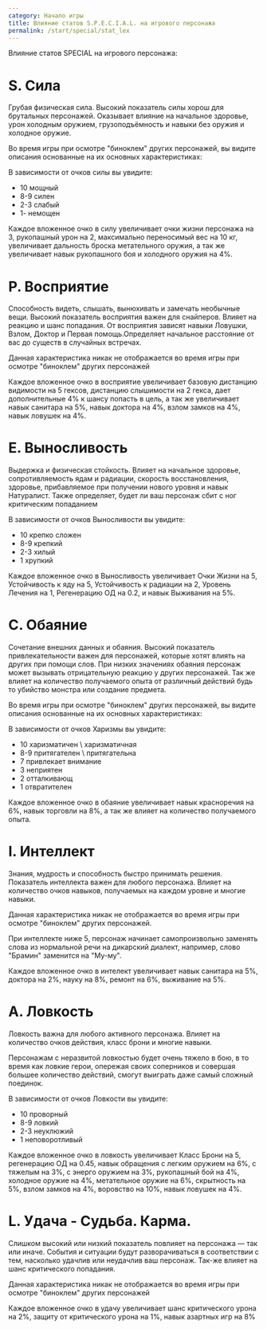 ```yaml
---
category: Начало игры
title: Влияние статов S.P.E.C.I.A.L. на игрового персонажа
permalink: /start/special/stat_lex
---
```


Влияние статов SPECIAL на игрового персонажа:

# S. Сила 
Грубая физическая сила. Высокий показатель силы хорош для брутальных персонажей. Оказывает влияние на начальное здоровье, урон холодным оружием, грузоподъёмность и навыки без оружия и холодное оружие.

Во время игры при осмотре "биноклем" других персонажей, вы видите описания основанные на их основных характеристиках:

В зависимости от очков силы вы увидите:

- 10 мощный
- 8-9 силен
- 2-3 слабый
- 1- немощен

Каждое вложенное очко в силу увеличивает очки жизни персонажа на 3, рукопашный урон на 2, максимально переносимый вес на 10 кг, увеличивает дальность броска метательного оружия, а так же увеличивает навык рукопашного боя и холодного оружия на 4%.

# P. Восприятие 
Способность видеть, слышать, вынюхивать и замечать необычные вещи. Высокий показатель восприятия важен для снайперов. Влияет на реакцию и шанс попадания. От восприятия зависят навыки Ловушки, Взлом, Доктор и Первая помощь.Определяет начальное расстояние от вас до существ в случайных встречах.

Данная характеристика никак не отображается во время игры при осмотре "биноклем" других персонажей

Каждое вложенное очко в восприятие увеличивает базовую дистанцию видимости на 5 гексов, дистанцию слышимости на 2 гекса, дает дополнительные 4% к шансу попасть в цель, а так же увеличивает навык санитара на 5%, навык доктора на 4%, взлом замков на 4%, навык ловушек на 4%.

# E. Выносливость 
Выдержка и физическая стойкость. Влияет на начальное здоровье, сопротивляемость ядам и радиации, скорость восстановления, здоровье, прибавляемое при получении нового уровня и навык Натуралист. Также определяет, будет ли ваш персонаж сбит с ног критическим попаданием

В зависимости от очков Выносливости вы увидите:

- 10 крепко сложен
- 8-9 крепкий
- 2-3 хилый
- 1 хрупкий

Каждое вложенное очко в Выносливость увеличивает Очки Жизни на 5, Устойчивость к яду на 5, Устойчивость к радиации на 2, Уровень Лечения на 1, Регенерацию ОД на 0.2, и навык Выживания на 5%.

# С. Обаяние
Сочетание внешних данных и обаяния. Высокий показатель привлекательности важен для персонажей, которые хотят влиять на других при помощи слов. При низких значениях обаяния персонаж может вызывать отрицательную реакцию у других персонажей. Так же влияет на количество получаемого опыта от различный действий будь то убийство монстра или создание предмета.

Во время игры при осмотре "биноклем" других персонажей, вы видите описания основанные на их основных характеристиках:

В зависимости от очков Харизмы вы увидите:

- 10 харизматичен \ харизматичная
- 8-9 притягателен \ притягательна
- 7 привлекает внимание
- 3 неприятен
- 2 отталкивающ
- 1 отвратителен

Каждое вложенное очко в обаяние увеличивает навык красноречия на 6%, навык торговли на 8%, а так же влияет на количество получаемого опыта. 

# I. Интеллект 
Знания, мудрость и способность быстро принимать решения. Показатель интеллекта важен для любого персонажа. Влияет на количество очков навыков, получаемых на каждом уровне и многие навыки.

Данная характеристика никак не отображается во время игры при осмотре "биноклем" других персонажей.

При интеллекте ниже 5, персонаж начинает самопроизвольно заменять слова из нормальной речи на дикарский диалект, например, слово "Брамин" заменится на "Му-му".

Каждое вложенное очко в интелект увеличивает навык санитара на 5%,  доктора на 2%, науку на 8%, ремонт на 6%, выживание на 5%.

# A. Ловкость
Ловкость важна для любого активного персонажа. Влияет на количество очков действия, класс брони и многие навыки.

Персонажам с неразвитой ловкостью будет очень тяжело в бою, в то время как ловкие герои, опережая своих соперников и совершая большее количество действий, смогут выиграть даже самый сложный поединок.

В зависимости от очков Ловкости вы увидите:

- 10 проворный
- 8-9 ловкий
- 2-3 неуклюжий
- 1 неповоротливый

Каждое вложенное очко в ловкость увеличивает Класс Брони на 5, регенерацию ОД на 0.45, навык обращения с легким оружием на 6%, с тяжелым на 3%, с энерго оружием на 3%, рукопашный бой на 4%, холодное оружие на 4%, метательное оружие на 6%, скрытность на 5%, взлом замков на 4%, воровство на 10%, навык ловушек на 4%.

# L. Удача - Судьба. Карма. 
Слишком высокий или низкий показатель повлияет на персонажа — так или иначе. События и ситуации будут разворачиваться в соответствии с тем, насколько удачлив или неудачлив ваш персонаж. Так-же влияет на шанс критического попадания.

Данная характеристика никак не отображается во время игры при осмотре "биноклем" других персонажей

Каждое вложенное очко в удачу увеличивает шанс критического урона на 2%, защиту от критического урона на 1%, навык азартных игр на 8%
